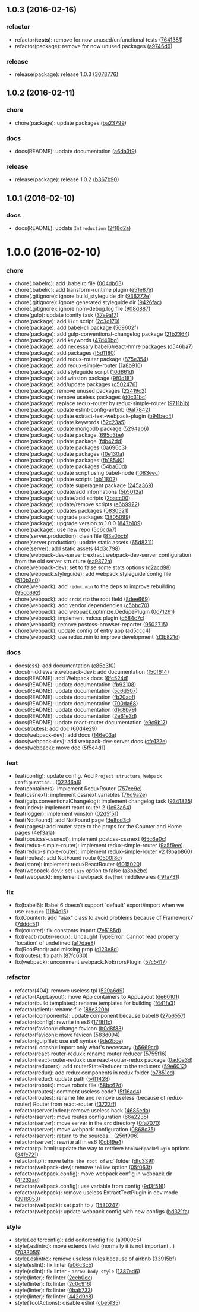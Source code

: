 <a name="1.0.3"></a>
## 1.0.3 (2016-02-16)


### refactor

* refactor(__tests__): remove for now unused/unfunctional tests ([7641381](https://github.com/kiki-le-singe/react-redux-boilerplate/commit/7641381))
* refactor(package): remove for now unused packages ([a9746d9](https://github.com/kiki-le-singe/react-redux-boilerplate/commit/a9746d9))

### release

* release(package): release 1.0.3 ([3078776](https://github.com/kiki-le-singe/react-redux-boilerplate/commit/3078776))



<a name="1.0.2"></a>
## 1.0.2 (2016-02-11)


### chore

* chore(package): update packages ([ba23799](https://github.com/kiki-le-singe/react-redux-boilerplate/commit/ba23799))

### docs

* docs(README): update documentation ([a6da3f9](https://github.com/kiki-le-singe/react-redux-boilerplate/commit/a6da3f9))

### release

* release(package): release 1.0.2 ([b367b90](https://github.com/kiki-le-singe/react-redux-boilerplate/commit/b367b90))



<a name="1.0.1"></a>
## 1.0.1 (2016-02-10)


### docs

* docs(README): update `Introduction` ([2f18d2a](https://github.com/kiki-le-singe/react-redux-boilerplate/commit/2f18d2a))



<a name="1.0.0"></a>
# 1.0.0 (2016-02-10)


### chore

* chore(.babelrc): add .babelrc file ([004db63](https://github.com/kiki-le-singe/react-redux-boilerplate/commit/004db63))
* chore(.babelrc): add transform-runtime plugin ([e51e87e](https://github.com/kiki-le-singe/react-redux-boilerplate/commit/e51e87e))
* chore(.gitignore): ignore build_styleguide dir ([936272e](https://github.com/kiki-le-singe/react-redux-boilerplate/commit/936272e))
* chore(.gitignore): ignore generated styleguide dir ([9426fac](https://github.com/kiki-le-singe/react-redux-boilerplate/commit/9426fac))
* chore(.gitignore): ignore npm-debug.log file ([908d887](https://github.com/kiki-le-singe/react-redux-boilerplate/commit/908d887))
* chore(gulp): update iconify task ([37e9a17](https://github.com/kiki-le-singe/react-redux-boilerplate/commit/37e9a17))
* chore(package): add `lint` script ([2c3d170](https://github.com/kiki-le-singe/react-redux-boilerplate/commit/2c3d170))
* chore(package): add babel-cli package ([569602f](https://github.com/kiki-le-singe/react-redux-boilerplate/commit/569602f))
* chore(package): add gulp-conventional-changelog package ([21b2364](https://github.com/kiki-le-singe/react-redux-boilerplate/commit/21b2364))
* chore(package): add keywords ([47d49bd](https://github.com/kiki-le-singe/react-redux-boilerplate/commit/47d49bd))
* chore(package): add necessary babel6/react-hmre packages ([d546ba7](https://github.com/kiki-le-singe/react-redux-boilerplate/commit/d546ba7))
* chore(package): add packages ([f5d1180](https://github.com/kiki-le-singe/react-redux-boilerplate/commit/f5d1180))
* chore(package): add redux-router package ([875e354](https://github.com/kiki-le-singe/react-redux-boilerplate/commit/875e354))
* chore(package): add redux-simple-router ([1a8b910](https://github.com/kiki-le-singe/react-redux-boilerplate/commit/1a8b910))
* chore(package): add styleguide script ([10d661d](https://github.com/kiki-le-singe/react-redux-boilerplate/commit/10d661d))
* chore(package): add winston package ([9f0d181](https://github.com/kiki-le-singe/react-redux-boilerplate/commit/9f0d181))
* chore(package): add/update packages ([c502476](https://github.com/kiki-le-singe/react-redux-boilerplate/commit/c502476))
* chore(package): remove unused packages ([22419c2](https://github.com/kiki-le-singe/react-redux-boilerplate/commit/22419c2))
* chore(package): remove useless packages ([d0c31bc](https://github.com/kiki-le-singe/react-redux-boilerplate/commit/d0c31bc))
* chore(package): replace redux-router by redux-simple-router ([9711b1b](https://github.com/kiki-le-singe/react-redux-boilerplate/commit/9711b1b))
* chore(package): update eslint-config-airbnb ([9af7842](https://github.com/kiki-le-singe/react-redux-boilerplate/commit/9af7842))
* chore(package): update extract-text-webpack-plugin ([b94bec4](https://github.com/kiki-le-singe/react-redux-boilerplate/commit/b94bec4))
* chore(package): update keywords ([52c23a5](https://github.com/kiki-le-singe/react-redux-boilerplate/commit/52c23a5))
* chore(package): update mongodb package ([5294ab6](https://github.com/kiki-le-singe/react-redux-boilerplate/commit/5294ab6))
* chore(package): update package ([695d3be](https://github.com/kiki-le-singe/react-redux-boilerplate/commit/695d3be))
* chore(package): update package ([fdb42dd](https://github.com/kiki-le-singe/react-redux-boilerplate/commit/fdb42dd))
* chore(package): update packages ([0a696c3](https://github.com/kiki-le-singe/react-redux-boilerplate/commit/0a696c3))
* chore(package): update packages ([f0e130a](https://github.com/kiki-le-singe/react-redux-boilerplate/commit/f0e130a))
* chore(package): update packages ([fb18540](https://github.com/kiki-le-singe/react-redux-boilerplate/commit/fb18540))
* chore(package): update packages ([54ba60d](https://github.com/kiki-le-singe/react-redux-boilerplate/commit/54ba60d))
* chore(package): update script using babel-node ([f083eec](https://github.com/kiki-le-singe/react-redux-boilerplate/commit/f083eec))
* chore(package): update scripts ([bb11802](https://github.com/kiki-le-singe/react-redux-boilerplate/commit/bb11802))
* chore(package): update superagent package ([245a369](https://github.com/kiki-le-singe/react-redux-boilerplate/commit/245a369))
* chore(package): update/add informations ([5b5012a](https://github.com/kiki-le-singe/react-redux-boilerplate/commit/5b5012a))
* chore(package): update/add scripts ([2bacc00](https://github.com/kiki-le-singe/react-redux-boilerplate/commit/2bacc00))
* chore(package): update/remove scripts ([e6b9922](https://github.com/kiki-le-singe/react-redux-boilerplate/commit/e6b9922))
* chore(package): updates packages ([0830521](https://github.com/kiki-le-singe/react-redux-boilerplate/commit/0830521))
* chore(package): upgrade packages ([3805099](https://github.com/kiki-le-singe/react-redux-boilerplate/commit/3805099))
* chore(package): upgrade version to 1.0.0 ([847b109](https://github.com/kiki-le-singe/react-redux-boilerplate/commit/847b109))
* chore(package): use new repo ([5c6cda7](https://github.com/kiki-le-singe/react-redux-boilerplate/commit/5c6cda7))
* chore(server.production): clean file ([83a0bcb](https://github.com/kiki-le-singe/react-redux-boilerplate/commit/83a0bcb))
* chore(server.production): update static assets ([65d8211](https://github.com/kiki-le-singe/react-redux-boilerplate/commit/65d8211))
* chore(server): add static assets ([4d3c798](https://github.com/kiki-le-singe/react-redux-boilerplate/commit/4d3c798))
* chore(webpack-dev-server): extract webpack-dev-server configuration from the old server structure ([ea9372a](https://github.com/kiki-le-singe/react-redux-boilerplate/commit/ea9372a))
* chore(webpack-dev): set to false some stats options ([d2acd98](https://github.com/kiki-le-singe/react-redux-boilerplate/commit/d2acd98))
* chore(webpack.styleguide): add webpack.styleguide config file ([510b3c0](https://github.com/kiki-le-singe/react-redux-boilerplate/commit/510b3c0))
* chore(webpack): add `redux.min` to the deps to improve rebuilding ([95cc692](https://github.com/kiki-le-singe/react-redux-boilerplate/commit/95cc692))
* chore(webpack): add `srcDir`to the root field ([8dee669](https://github.com/kiki-le-singe/react-redux-boilerplate/commit/8dee669))
* chore(webpack): add vendor dependencies ([c5bbc70](https://github.com/kiki-le-singe/react-redux-boilerplate/commit/c5bbc70))
* chore(webpack): add webpack.optimize.DedupePlugin ([0c71261](https://github.com/kiki-le-singe/react-redux-boilerplate/commit/0c71261))
* chore(webpack): implement mdcss plugin ([d584c7c](https://github.com/kiki-le-singe/react-redux-boilerplate/commit/d584c7c))
* chore(webpack): remove postcss-browser-reporter ([9502715](https://github.com/kiki-le-singe/react-redux-boilerplate/commit/9502715))
* chore(webpack): update config of entry app ([ad5ccc4](https://github.com/kiki-le-singe/react-redux-boilerplate/commit/ad5ccc4))
* chore(webpack): use redux.min to improve development ([d3b821d](https://github.com/kiki-le-singe/react-redux-boilerplate/commit/d3b821d))

### docs

* docs(css): add documentation ([c85e3f0](https://github.com/kiki-le-singe/react-redux-boilerplate/commit/c85e3f0))
* docs(middleware.webpack-dev): add documentation ([f50f614](https://github.com/kiki-le-singe/react-redux-boilerplate/commit/f50f614))
* docs(README): add Webpack docs ([6fc524d](https://github.com/kiki-le-singe/react-redux-boilerplate/commit/6fc524d))
* docs(README): update documentation ([fb92108](https://github.com/kiki-le-singe/react-redux-boilerplate/commit/fb92108))
* docs(README): update documentation ([5c6d507](https://github.com/kiki-le-singe/react-redux-boilerplate/commit/5c6d507))
* docs(README): update documentation ([fb20abf](https://github.com/kiki-le-singe/react-redux-boilerplate/commit/fb20abf))
* docs(README): update documentation ([700da68](https://github.com/kiki-le-singe/react-redux-boilerplate/commit/700da68))
* docs(README): update documentation ([d1c8b79](https://github.com/kiki-le-singe/react-redux-boilerplate/commit/d1c8b79))
* docs(README): update documentation ([2e61e3d](https://github.com/kiki-le-singe/react-redux-boilerplate/commit/2e61e3d))
* docs(README): update react-router documentation ([e9c9b17](https://github.com/kiki-le-singe/react-redux-boilerplate/commit/e9c9b17))
* docs(routes): add doc ([60d4e29](https://github.com/kiki-le-singe/react-redux-boilerplate/commit/60d4e29))
* docs(webpack-dev): add docs ([146e03a](https://github.com/kiki-le-singe/react-redux-boilerplate/commit/146e03a))
* docs(webpack-dev): add webpack-dev-server docs ([cfe122e](https://github.com/kiki-le-singe/react-redux-boilerplate/commit/cfe122e))
* docs(webpack): move doc ([5f5e4d1](https://github.com/kiki-le-singe/react-redux-boilerplate/commit/5f5e4d1))

### feat

* feat(config): update config. Add `Project structure`, `Webpack Configuration`... ([02246a6](https://github.com/kiki-le-singe/react-redux-boilerplate/commit/02246a6))
* feat(containers): implement ReduxRouter ([757ee9e](https://github.com/kiki-le-singe/react-redux-boilerplate/commit/757ee9e))
* feat(cssnext): implement cssnext variables ([76d9a2e](https://github.com/kiki-le-singe/react-redux-boilerplate/commit/76d9a2e))
* feat(gulp.conventionalChangelog): implement changelog task ([9341835](https://github.com/kiki-le-singe/react-redux-boilerplate/commit/9341835))
* feat(index): implement react router 2 ([1c93a64](https://github.com/kiki-le-singe/react-redux-boilerplate/commit/1c93a64))
* feat(logger): implement winston ([02d5f51](https://github.com/kiki-le-singe/react-redux-boilerplate/commit/02d5f51))
* feat(NotFound): add NotFound page ([de8cd3c](https://github.com/kiki-le-singe/react-redux-boilerplate/commit/de8cd3c))
* feat(pages): add router state to the props for the Counter and Home pages ([4ef3a1a](https://github.com/kiki-le-singe/react-redux-boilerplate/commit/4ef3a1a))
* feat(postcss-cssnext): implement postcss-cssnext ([65c6e0c](https://github.com/kiki-le-singe/react-redux-boilerplate/commit/65c6e0c))
* feat(redux-simple-router): implement redux-simple-router ([9a5f9ee](https://github.com/kiki-le-singe/react-redux-boilerplate/commit/9a5f9ee))
* feat(redux-simple-router): implement redux-simple-router v2 ([9bab860](https://github.com/kiki-le-singe/react-redux-boilerplate/commit/9bab860))
* feat(routes): add NotFound route ([0500f8c](https://github.com/kiki-le-singe/react-redux-boilerplate/commit/0500f8c))
* feat(store): implement reduxReactRouter ([6015020](https://github.com/kiki-le-singe/react-redux-boilerplate/commit/6015020))
* feat(webpack-dev): set `lazy` option to false ([a3bb2bc](https://github.com/kiki-le-singe/react-redux-boilerplate/commit/a3bb2bc))
* feat(webpack): implement webpack `dev|hot` middlewares ([f91a731](https://github.com/kiki-le-singe/react-redux-boilerplate/commit/f91a731))

### fix

* fix(babel6): Babel 6 doesn't support 'default' export/import when we use `require` ([1184c15](https://github.com/kiki-le-singe/react-redux-boilerplate/commit/1184c15))
* fix(Counter): add "ajax" class to avoid problems because of Framework7 ([7dddc51](https://github.com/kiki-le-singe/react-redux-boilerplate/commit/7dddc51))
* fix(counter): fix constants import ([7e5185d](https://github.com/kiki-le-singe/react-redux-boilerplate/commit/7e5185d))
* fix(react-router-redux): Uncaught TypeError: Cannot read property 'location' of undefined ([a17dae8](https://github.com/kiki-le-singe/react-redux-boilerplate/commit/a17dae8))
* fix(RootProd): add missing prop ([c123e8d](https://github.com/kiki-le-singe/react-redux-boilerplate/commit/c123e8d))
* fix(routes): fix path ([87fc630](https://github.com/kiki-le-singe/react-redux-boilerplate/commit/87fc630))
* fix(webpack): uncomment webpack.NoErrorsPlugin ([57c5417](https://github.com/kiki-le-singe/react-redux-boilerplate/commit/57c5417))

### refactor

* refactor(404): remove useless tpl ([529a6d9](https://github.com/kiki-le-singe/react-redux-boilerplate/commit/529a6d9))
* refactor(AppLayout): move App containers to AppLayout ([de60101](https://github.com/kiki-le-singe/react-redux-boilerplate/commit/de60101))
* refactor(build.templates): rename templates for building ([f441fe3](https://github.com/kiki-le-singe/react-redux-boilerplate/commit/f441fe3))
* refactor(client): rename file ([88e320b](https://github.com/kiki-le-singe/react-redux-boilerplate/commit/88e320b))
* refactor(components): update component because babel6 ([27b6557](https://github.com/kiki-le-singe/react-redux-boilerplate/commit/27b6557))
* refactor(config): rewrite in es6 ([17f8f1c](https://github.com/kiki-le-singe/react-redux-boilerplate/commit/17f8f1c))
* refactor(favicon): change favicon ([b0d8f83](https://github.com/kiki-le-singe/react-redux-boilerplate/commit/b0d8f83))
* refactor(favicon): move favicon ([583d094](https://github.com/kiki-le-singe/react-redux-boilerplate/commit/583d094))
* refactor(gulpfile): use es6 syntax ([9de2bce](https://github.com/kiki-le-singe/react-redux-boilerplate/commit/9de2bce))
* refactor(Lodash): import only what's necessary ([b5669cd](https://github.com/kiki-le-singe/react-redux-boilerplate/commit/b5669cd))
* refactor(react-router-redux): rename router reducer ([5755f16](https://github.com/kiki-le-singe/react-redux-boilerplate/commit/5755f16))
* refactor(react-router-redux): use react-router-redux package ([0ad0e3d](https://github.com/kiki-le-singe/react-redux-boilerplate/commit/0ad0e3d))
* refactor(reducers): add routerStateReducer to the reducers ([59e6012](https://github.com/kiki-le-singe/react-redux-boilerplate/commit/59e6012))
* refactor(redux): add redux components in redux folder ([b7851cd](https://github.com/kiki-le-singe/react-redux-boilerplate/commit/b7851cd))
* refactor(redux): update path ([54f1428](https://github.com/kiki-le-singe/react-redux-boilerplate/commit/54f1428))
* refactor(robots): move robots file ([58bc67d](https://github.com/kiki-le-singe/react-redux-boilerplate/commit/58bc67d))
* refactor(routes): comment useless code? ([5f16ad4](https://github.com/kiki-le-singe/react-redux-boilerplate/commit/5f16ad4))
* refactor(routes): rename file and remove useless (because of redux-router) Router from react-router ([f3723ff](https://github.com/kiki-le-singe/react-redux-boilerplate/commit/f3723ff))
* refactor(server.index): remove useless hack ([4685eda](https://github.com/kiki-le-singe/react-redux-boilerplate/commit/4685eda))
* refactor(server): move routes configuration ([66a2235](https://github.com/kiki-le-singe/react-redux-boilerplate/commit/66a2235))
* refactor(server): move server in the `src` directory ([0fa7070](https://github.com/kiki-le-singe/react-redux-boilerplate/commit/0fa7070))
* refactor(server): move webpack configuration ([0868c35](https://github.com/kiki-le-singe/react-redux-boilerplate/commit/0868c35))
* refactor(server): return to the sources... ([256f906](https://github.com/kiki-le-singe/react-redux-boilerplate/commit/256f906))
* refactor(server): rewrite all in es6 ([0cb19e4](https://github.com/kiki-le-singe/react-redux-boilerplate/commit/0cb19e4))
* refactor(tpl.html): update the way to retrieve `htmlWebpackPlugin` options ([34fc721](https://github.com/kiki-le-singe/react-redux-boilerplate/commit/34fc721))
* refactor(tpl): move tel` to the root of `src` folder ([dfc339f](https://github.com/kiki-le-singe/react-redux-boilerplate/commit/dfc339f))
* refactor(webpack-dev): remove `inline` option ([05f063f](https://github.com/kiki-le-singe/react-redux-boilerplate/commit/05f063f))
* refactor(webpack.config): move webpack config in webpack dir ([4f232ad](https://github.com/kiki-le-singe/react-redux-boilerplate/commit/4f232ad))
* refactor(webpack.config): use variable from config ([9d3f516](https://github.com/kiki-le-singe/react-redux-boilerplate/commit/9d3f516))
* refactor(webpack): remove useless ExtractTextPlugin in dev mode ([3916053](https://github.com/kiki-le-singe/react-redux-boilerplate/commit/3916053))
* refactor(webpack): set path to `/` ([1530247](https://github.com/kiki-le-singe/react-redux-boilerplate/commit/1530247))
* refactor(webpack): update webpack config with new configs ([bd321fa](https://github.com/kiki-le-singe/react-redux-boilerplate/commit/bd321fa))

### style

* style(.editorconfig): add editorconfig file ([a9000c5](https://github.com/kiki-le-singe/react-redux-boilerplate/commit/a9000c5))
* style(.eslintrc): move extends field (normally it is not important...) ([7033055](https://github.com/kiki-le-singe/react-redux-boilerplate/commit/7033055))
* style(.eslintrc): remove useless rules because of airbnb ([33915bf](https://github.com/kiki-le-singe/react-redux-boilerplate/commit/33915bf))
* style(eslint): fix linter ([a06c3cb](https://github.com/kiki-le-singe/react-redux-boilerplate/commit/a06c3cb))
* style(eslint): fix linter - `arrow-body-style` ([1387ed6](https://github.com/kiki-le-singe/react-redux-boilerplate/commit/1387ed6))
* style(linter): fix linter ([2ceb0dc](https://github.com/kiki-le-singe/react-redux-boilerplate/commit/2ceb0dc))
* style(linter): fix linter ([2c0c916](https://github.com/kiki-le-singe/react-redux-boilerplate/commit/2c0c916))
* style(linter): fix linter ([0bab733](https://github.com/kiki-le-singe/react-redux-boilerplate/commit/0bab733))
* style(linter): fix linter ([442d9c8](https://github.com/kiki-le-singe/react-redux-boilerplate/commit/442d9c8))
* style(ToolActions): disable eslint ([cbe5f35](https://github.com/kiki-le-singe/react-redux-boilerplate/commit/cbe5f35))
